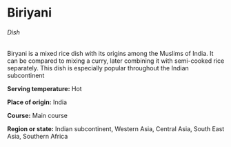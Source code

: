 # Biriyani

###### Dish

Biryani is a mixed rice dish with its origins among the Muslims of India. It can be compared to mixing a curry, later combining it with semi-cooked rice separately. This dish is especially popular throughout the Indian subcontinent

**Serving temperature:** Hot

**Place of origin:** India

**Course:** Main course

**Region or state:** Indian subcontinent, Western Asia, Central Asia, South East Asia, Southern Africa
